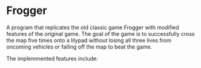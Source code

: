 # Frogger
A program that replicates the old classic game Frogger with modified features of the original game. The goal of the game is to successfully cross the map five times onto a lilypad without losing all three lives from oncoming vehicles or falling off the map to beat the game. 

The implemmented features include:
